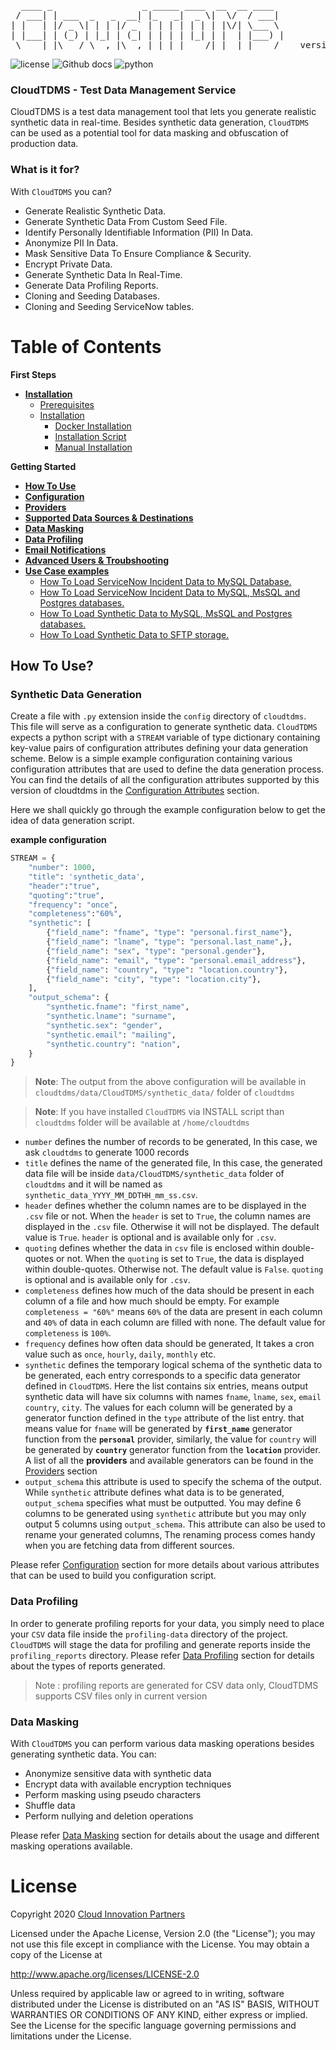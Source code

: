 <pre>
  ____ _                 _ _____ ____  __  __ ____  
 / ___| | ___  _   _  __| |_   _|  _ \|  \/  / ___| 
| |   | |/ _ \| | | |/ _` | | | | | | | |\/| \___ \ 
| |___| | (_) | |_| | (_| | | | | |_| | |  | |___) |
 \____|_|\___/ \__,_|\__,_| |_| |____/|_|  |_|____/    version 1.0.0
</pre>

![license](https://img.shields.io/badge/license-Apache2-blue) ![Github docs](https://img.shields.io/badge/docs-passing-green) ![python](https://img.shields.io/badge/python-3.6-blue)


### CloudTDMS - Test Data Management Service
CloudTDMS is a test data management tool that lets you generate realistic synthetic data in real-time. Besides synthetic 
data generation, `CloudTDMS` can be used as a potential tool for data masking and obfuscation of production data.

### What is it for?
With `CloudTDMS` you can?
+ Generate Realistic Synthetic Data.
+ Generate Synthetic Data From Custom Seed File.
+ Identify Personally Identifiable Information (PII) In Data.
+ Anonymize PII In Data.
+ Mask Sensitive Data To Ensure Compliance & Security.
+ Encrypt Private Data.
+ Generate Synthetic Data In Real-Time.
+ Generate Data Profiling Reports.
+ Cloning and Seeding Databases.
+ Cloning and Seeding ServiceNow tables.

# Table of Contents

**First Steps**

* **[Installation](docs/installation.md)**
    - [Prerequisites](docs/installation.md#pre-requisite)
    - [Installation](docs/installation.md#installation)
        - [Docker Installation](docs/installation.md#docker-image)
        - [Installation Script](docs/installation.md#installation-script)
        - [Manual Installation](docs/installation.md#manual-installation)
    
**Getting Started**

* **[How To Use](README.md#how-to-use-)**
* **[Configuration](docs/configuration_script.md)**
* **[Providers](docs/providers.md)**
* **[Supported Data Sources & Destinations](docs/data_sources.md)**
* **[Data Masking](docs/data_masking.md)**
* **[Data Profiling](docs/data_profiling.md)**
* **[Email Notifications](docs/email_notify.md)**
* **[Advanced Users & Troubshooting](docs/installation.md#advanced-users--troubleshooting)**
* **[Use Case examples](docs/Use_Cases.md#CloudTDMS-Example-Usecases)**
    - [How To Load ServiceNow Incident Data to MySQL Database.](docs/Use_Cases.md#How-To-Load-ServiceNow-Incident-Data-to-MySQL-Database)
    - [How To Load ServiceNow Incident Data to MySQL, MsSQL and Postgres databases.](docs/Use_Cases.md#How-To-Load-ServiceNow-Incident-Data-to-MySQL-MsSQL-and-Postgres-databases)
    - [How To Load Synthetic Data to MySQL, MsSQL and Postgres databases.](docs/Use_Cases.md#How-To-Load-Synthetic-Data-to-MySQL-MsSQL-and-Postgres-databases)
    - [How To Load Synthetic Data to SFTP storage.](docs/Use_Cases.md#How-To-Load-Synthetic-Data-to-SFTP-storage)






## How To Use?

### Synthetic Data Generation

Create a file with `.py` extension inside the `config` directory of `cloudtdms`. This file will serve as a configuration 
to generate synthetic data. `CloudTDMS` expects a python script with a `STREAM` variable of type dictionary containing key-value 
pairs of configuration attributes defining your data generation scheme. Below is a simple example configuration containing various
configuration attributes that are used to define the data generation process. You can find the details of all the configuration
attributes supported by this version of cloudtdms in the [Configuration Attributes](docs/configuration_script.md) section.

Here we shall quickly go through the example configuration below to get the idea of data generation script.  

**example configuration**
   
```python
STREAM = {
    "number": 1000,
    "title": 'synthetic_data',
    "header":"true",
    "quoting":"true",
    "frequency": "once",
    "completeness":"60%",
    "synthetic": [
        {"field_name": "fname", "type": "personal.first_name"},
        {"field_name": "lname", "type": "personal.last_name",},
        {"field_name": "sex", "type": "personal.gender"},
        {"field_name": "email", "type": "personal.email_address"},
        {"field_name": "country", "type": "location.country"},
        {"field_name": "city", "type": "location.city"},
    ],
    "output_schema": {
        "synthetic.fname": "first_name",
        "synthetic.lname": "surname",
        "synthetic.sex": "gender",
        "synthetic.email": "mailing",
        "synthetic.country": "nation",
    }
}
```
>**Note**: The output from the above configuration will be available in `cloudtdms/data/CloudTDMS/synthetic_data/` folder of `cloudtdms`

>**Note**: If you have installed `CloudTDMS` via INSTALL script than `cloudtdms` folder will be available at `/home/cloudtdms`

+ `number` defines the number of records to be generated, In this case, we ask `cloudtdms` to generate 1000 records
+ `title` defines the name of the generated file, In this case, the generated data file will be inside `data/CloudTDMS/synthetic_data` folder of 
          `cloudtdms` and it will be named as `synthetic_data_YYYY_MM_DDTHH_mm_ss.csv`.
+ `header` defines whether the column names are to be displayed in the `.csv` file or not. When the `header` is set to `True`, the column names are displayed in              the `.csv` file. Otherwise it will not be displayed. The default value is `True`. `header` is optional and is available only for `.csv`.
+ `quoting` defines whether the data in `csv` file is enclosed within double-quotes or not. When the `quoting` is set to `True`, the data is displayed within double-quotes. Otherwise not. The default value is `False`. `quoting` is optional and is available only for `.csv`.
+ `completeness` defines how much of the data should be present in each column of a file and how much should be empty. For example `completeness = "60%"` means `60%` of the data are present in each column and `40%` of data in each column are filled with none. The default value for `completeness` is `100%`. 
+ `frequency` defines how often data should be generated, It takes a cron value such as `once`, `hourly`, `daily`, `monthly` etc.
+ `synthetic` defines the temporary logical schema of the synthetic data to be generated, each entry corresponds to a specific data generator defined in `CloudTDMS`. Here 
           the list contains six entries, means output synthetic data will have six columns with names `fname`, `lname`, `sex`, `email`
           `country`, `city`. The values for each column will be generated by a generator function defined in the `type` attribute
           of the list entry. that means value for `fname` will be generated by **`first_name`** generator function from the 
           **`personal`** provider, similarly, the value for `country` will be generated by **`country`** generator function from the
           **`location`** provider. A list of all the **providers** and available generators can be found in the [Providers](docs/providers.md) section
+ `output_schema` this attribute is used to specify the schema of the output. While `synthetic` attribute defines what data is to be generated, 
                  `output_schema` specifies what must be outputted. You may define 6 columns to be generated using `synthetic` attribute but
                  you may only output 5 columns using `output_schema`. This attribute can also be used to rename your generated columns, The renaming
                  process comes handy when you are fetching data from different sources. 
                  
Please refer [Configuration](docs/configuration_script.md) section for more details about various attributes that can be used
to build you configuration script.                                    
                   
### Data Profiling

In order to generate profiling reports for your data, you simply need to place your `CSV` data file inside the `profiling-data`
directory of the project. `CloudTDMS` will stage the data for profiling and generate reports inside the `profiling_reports`
directory. Please refer [Data Profiling](docs/data_profiling.md) section for details about the types of reports generated.

>Note : profiling reports are generated for CSV data only, CloudTDMS supports CSV files only in current version

### Data Masking

With `CloudTDMS` you can perform various data masking operations besides generating synthetic data. You can:

+ Anonymize sensitive data with synthetic data
+ Encrypt data with available encryption techniques
+ Perform masking using pseudo characters
+ Shuffle data
+ Perform nullying and deletion operations

Please refer [Data Masking](docs/data_masking.md) section for details about the usage and different masking operations available.

# License
Copyright 2020 [Cloud Innovation Partners](http://cloudinp.com)

Licensed under the Apache License, Version 2.0 (the "License");
you may not use this file except in compliance with the License.
You may obtain a copy of the License at

   http://www.apache.org/licenses/LICENSE-2.0

Unless required by applicable law or agreed to in writing, software
distributed under the License is distributed on an "AS IS" BASIS,
WITHOUT WARRANTIES OR CONDITIONS OF ANY KIND, either express or implied.
See the License for the specific language governing permissions and
limitations under the License.
